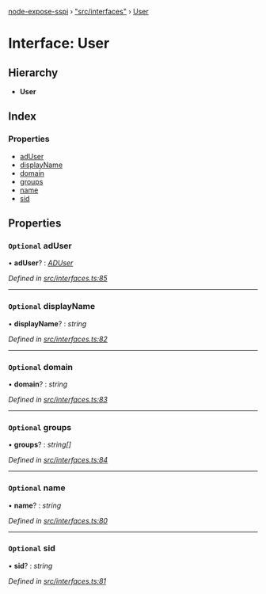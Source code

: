 [node-expose-sspi](../README.md) › ["src/interfaces"](../modules/_src_interfaces_.md) › [User](_src_interfaces_.user.md)

# Interface: User

## Hierarchy

* **User**

## Index

### Properties

* [adUser](_src_interfaces_.user.md#optional-aduser)
* [displayName](_src_interfaces_.user.md#optional-displayname)
* [domain](_src_interfaces_.user.md#optional-domain)
* [groups](_src_interfaces_.user.md#optional-groups)
* [name](_src_interfaces_.user.md#optional-name)
* [sid](_src_interfaces_.user.md#optional-sid)

## Properties

### `Optional` adUser

• **adUser**? : *[ADUser](_src_interfaces_.aduser.md)*

*Defined in [src/interfaces.ts:85](https://github.com/jlguenego/node-expose-sspi/blob/d279f70/src/interfaces.ts#L85)*

___

### `Optional` displayName

• **displayName**? : *string*

*Defined in [src/interfaces.ts:82](https://github.com/jlguenego/node-expose-sspi/blob/d279f70/src/interfaces.ts#L82)*

___

### `Optional` domain

• **domain**? : *string*

*Defined in [src/interfaces.ts:83](https://github.com/jlguenego/node-expose-sspi/blob/d279f70/src/interfaces.ts#L83)*

___

### `Optional` groups

• **groups**? : *string[]*

*Defined in [src/interfaces.ts:84](https://github.com/jlguenego/node-expose-sspi/blob/d279f70/src/interfaces.ts#L84)*

___

### `Optional` name

• **name**? : *string*

*Defined in [src/interfaces.ts:80](https://github.com/jlguenego/node-expose-sspi/blob/d279f70/src/interfaces.ts#L80)*

___

### `Optional` sid

• **sid**? : *string*

*Defined in [src/interfaces.ts:81](https://github.com/jlguenego/node-expose-sspi/blob/d279f70/src/interfaces.ts#L81)*
